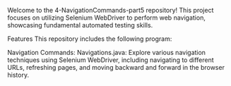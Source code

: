 Welcome to the 4-NavigationCommands-part5 repository! This project focuses on utilizing Selenium WebDriver to perform web navigation, showcasing fundamental automated testing skills.

Features
This repository includes the following program:

Navigation Commands:
Navigations.java: Explore various navigation techniques using Selenium WebDriver, including navigating to different URLs, refreshing pages, and moving backward and forward in the browser history.

